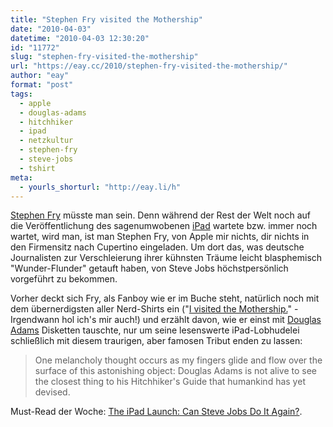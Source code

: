 ```yaml
---
title: "Stephen Fry visited the Mothership"
date: "2010-04-03"
datetime: "2010-04-03 12:30:20"
id: "11772"
slug: "stephen-fry-visited-the-mothership"
url: "https://eay.cc/2010/stephen-fry-visited-the-mothership/"
author: "eay"
format: "post"
tags:
  - apple
  - douglas-adams
  - hitchhiker
  - ipad
  - netzkultur
  - stephen-fry
  - steve-jobs
  - tshirt
meta:
  - yourls_shorturl: "http://eay.li/h"
---
```


[Stephen Fry](http://en.wikipedia.org/wiki/Stephen_Fry) müsste man sein. Denn während der Rest der Welt noch auf die Veröffentlichung des sagenumwobenen [iPad](//eay.cc/tag/ipad/) wartete bzw. immer noch wartet, wird man, ist man Stephen Fry, von Apple mir nichts, dir nichts in den Firmensitz nach Cupertino eingeladen. Um dort das, was deutsche Journalisten zur Verschleierung ihrer kühnsten Träume leicht blasphemisch "Wunder-Flunder" getauft haben, von Steve Jobs höchstpersönlich vorgeführt zu bekommen.

Vorher deckt sich Fry, als Fanboy wie er im Buche steht, natürlich noch mit dem übernerdigsten aller Nerd-Shirts ein ("[I visited the Mothership.](http://www.flickr.com/photos/ortiga/3040014927/)" - Irgendwann hol ich's mir auch!) und erzählt davon, wie er einst mit [Douglas Adams](http://en.wikipedia.org/wiki/Douglas_Adams) Disketten tauschte, nur um seine lesenswerte iPad-Lobhudelei schließlich mit diesem traurigen, aber famosen Tribut enden zu lassen:

> One melancholy thought occurs as my fingers glide and flow over the surface of this astonishing object: Douglas Adams is not alive to see the closest thing to his Hitchhiker's Guide that humankind has yet devised.

Must-Read der Woche: [The iPad Launch: Can Steve Jobs Do It Again?](http://www.time.com/time/printout/0,8816,1976935,00.html).
